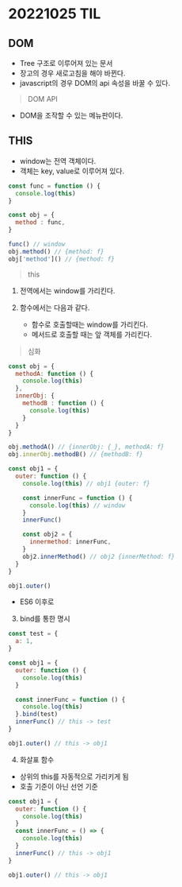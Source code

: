 # 20221025 TIL

## DOM

- Tree 구조로 이루어져 있는 문서
- 장고의 경우 새로고침을 해야 바뀐다.
- javascript의 경우 DOM의 api 속성을 바꿀 수 있다.

> DOM API

- DOM을 조작할 수 있는 메뉴판이다.

## THIS 

- window는 전역 객체이다.
- 객체는 key, value로 이루어져 있다.

```js
const func = function () {
  console.log(this)
}

const obj = {
  method : func,
}

func() // window
obj.method() // {method: f}
obj['method']() // {method: f}
```

> this

1. 전역에서는 window를 가리킨다.
2. 함수에서는 다음과 같다.

   - 함수로 호출할때는 window를 가리킨다.
   - 메서드로 호출할 때는 앞 객체를 가리킨다.

> 심화

```js
const obj = {
  methodA: function () {
    console.log(this)
  },
  innerObj: {
    methodB : function () {
      console.log(this)
    }
  }
}

obj.methodA() // {innerObj: {_}, methodA: f}
obj.innerObj.methodB() // {methodB: f}
```

```js
const obj1 = {
  outer: function () {
    console.log(this) // obj1 {outer: f}

    const innerFunc = function () {
      console.log(this) // window
    }
    innerFunc()

    const obj2 = {
      innermethod: innerFunc,
    }
    obj2.innerMethod() // obj2 {innerMethod: f}
  }
}

obj1.outer()
```

- ES6 이후로

3. bind를 통한 명시

```js
const test = {
  a: 1,
}

const obj1 = {
  outer: function () {
    console.log(this)
  }

  const innerFunc = function () {
    console.log(this)
  }.bind(test)
  innerFunc() // this -> test
}

obj1.outer() // this -> obj1
```

4. 화살표 함수

- 상위의 this를 자동적으로 가리키게 됨
- 호출 기준이 아닌 선언 기준

```js
const obj1 = {
  outer: function () {
    console.log(this)
  }
  const innerFunc = () => {
    console.log(this)
  }
  innerFunc() // this -> obj1
}

obj1.outer() // this -> obj1
```